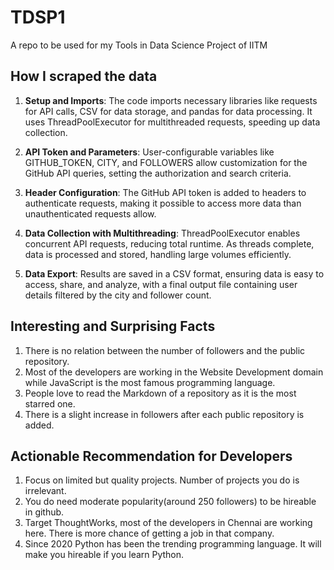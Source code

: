 # TDSP1
A repo to be used for my Tools in Data Science Project of IITM
## How I scraped the data
1. **Setup and Imports**: The code imports necessary libraries like requests for API calls, CSV for data storage, and pandas for data processing. It uses ThreadPoolExecutor for multithreaded requests, speeding up data collection.

2. **API Token and Parameters**: User-configurable variables like GITHUB_TOKEN, CITY, and FOLLOWERS allow customization for the GitHub API queries, setting the authorization and search criteria.

3. **Header Configuration**: The GitHub API token is added to headers to authenticate requests, making it possible to access more data than unauthenticated requests allow.

4. **Data Collection with Multithreading**: ThreadPoolExecutor enables concurrent API requests, reducing total runtime. As threads complete, data is processed and stored, handling large volumes efficiently.

5. **Data Export**: Results are saved in a CSV format, ensuring data is easy to access, share, and analyze, with a final output file containing user details filtered by the city and follower count. 


## Interesting and Surprising Facts
1. There is no relation between the number of followers and the public repository.
2. Most of the developers are working in the Website Development domain while JavaScript is the most famous programming language.
3. People love to read the Markdown of a repository as it is the most starred one.
4. There is a slight increase in followers after each public repository is added.


## Actionable Recommendation for Developers
1. Focus on limited but quality projects. Number of projects you do is irrelevant.
2. You do need moderate popularity(around 250 followers) to be hireable in github.
3. Target ThoughtWorks, most of the developers in Chennai are working here. There is more chance of getting a job in that company.
4. Since 2020 Python has been the trending programming language. It will make you hireable if you learn Python.
